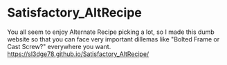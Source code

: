 # Satisfactory_AltRecipe

You all seem to enjoy Alternate Recipe picking a lot, so I made this dumb website so that you can face very important dillemas like "Bolted Frame or Cast Screw?" everywhere you want.  
https://sl3dge78.github.io/Satisfactory_AltRecipe/
